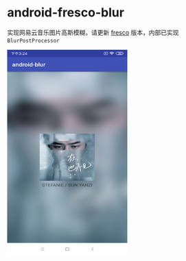# android-fresco-blur

实现网易云音乐图片高斯模糊，请更新 [fresco](https://github.com/facebook/fresco) 版本，内部已实现 `BlurPostProcessor`

<img src="/art/Screenshot_2019-05-16_blur.png" alt="预览图" title="预览图" width="280" height="480" />
